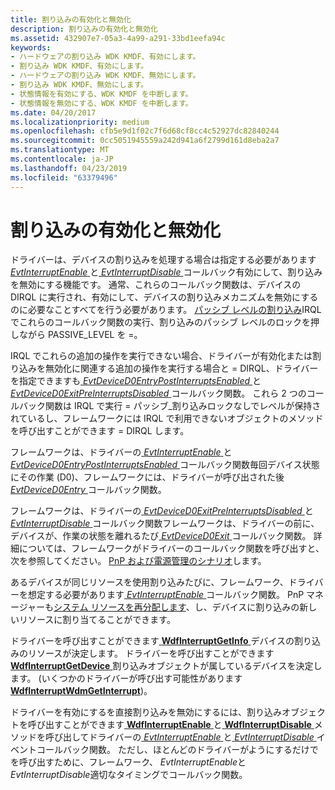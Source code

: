 ```yaml
---
title: 割り込みの有効化と無効化
description: 割り込みの有効化と無効化
ms.assetid: 432907e7-05a3-4a99-a291-33bd1eefa94c
keywords:
- ハードウェアの割り込み WDK KMDF、有効にします。
- 割り込み WDK KMDF、有効にします。
- ハードウェアの割り込み WDK KMDF、無効にします。
- 割り込み WDK KMDF、無効にします。
- 状態情報を有効にする、WDK KMDF を中断します。
- 状態情報を無効にする、WDK KMDF を中断します。
ms.date: 04/20/2017
ms.localizationpriority: medium
ms.openlocfilehash: cfb5e9d1f02c7f6d68cf8cc4c52927dc82840244
ms.sourcegitcommit: 0cc5051945559a242d941a6f2799d161d8eba2a7
ms.translationtype: MT
ms.contentlocale: ja-JP
ms.lasthandoff: 04/23/2019
ms.locfileid: "63379496"
---
```

# <a name="enabling-and-disabling-interrupts"></a>割り込みの有効化と無効化


ドライバーは、デバイスの割り込みを処理する場合は指定する必要があります[ *EvtInterruptEnable* ](https://msdn.microsoft.com/library/windows/hardware/ff541730)と[ *EvtInterruptDisable* ](https://msdn.microsoft.com/library/windows/hardware/ff541714)コールバック有効にして、割り込みを無効にする機能です。 通常、これらのコールバック関数は、デバイスの DIRQL に実行され、有効にして、デバイスの割り込みメカニズムを無効にするのに必要なことすべてを行う必要があります。 [パッシブ レベルの割り込み](supporting-passive-level-interrupts.md)IRQL でこれらのコールバック関数の実行、割り込みのパッシブ レベルのロックを押しながら PASSIVE_LEVEL を =。

IRQL でこれらの追加の操作を実行できない場合、ドライバーが有効化または割り込みを無効化に関連する追加の操作を実行する場合と = DIRQL、ドライバーを指定できますも[ *EvtDeviceD0EntryPostInterruptsEnabled* ](https://msdn.microsoft.com/library/windows/hardware/ff540853)と[ *EvtDeviceD0ExitPreInterruptsDisabled* ](https://msdn.microsoft.com/library/windows/hardware/ff540856)コールバック関数。 これら 2 つのコールバック関数は IRQL で実行 = パッシブ\_割り込みロックなしでレベルが保持されているし、フレームワークには IRQL で利用できないオブジェクトのメソッドを呼び出すことができます = DIRQL します。

フレームワークは、ドライバーの[ *EvtInterruptEnable* ](https://msdn.microsoft.com/library/windows/hardware/ff541730)と[ *EvtDeviceD0EntryPostInterruptsEnabled* ](https://msdn.microsoft.com/library/windows/hardware/ff540853)コールバック関数毎回デバイス状態にその作業 (D0)、フレームワークには、ドライバーが呼び出された後[ *EvtDeviceD0Entry* ](https://msdn.microsoft.com/library/windows/hardware/ff540848)コールバック関数。

フレームワークは、ドライバーの[ *EvtDeviceD0ExitPreInterruptsDisabled* ](https://msdn.microsoft.com/library/windows/hardware/ff540856)と[ *EvtInterruptDisable* ](https://msdn.microsoft.com/library/windows/hardware/ff541714)コールバック関数フレームワークは、ドライバーの前に、デバイスが、作業の状態を離れるたび[ *EvtDeviceD0Exit* ](https://msdn.microsoft.com/library/windows/hardware/ff540855)コールバック関数。 詳細については、フレームワークがドライバーのコールバック関数を呼び出すと、次を参照してください。 [PnP および電源管理のシナリオ](pnp-and-power-management-scenarios.md)します。

あるデバイスが同じリソースを使用割り込みたびに、フレームワーク、ドライバーを想定する必要があります[ *EvtInterruptEnable* ](https://msdn.microsoft.com/library/windows/hardware/ff541730)コールバック関数。 PnP マネージャーも[システム リソースを再分配します](the-pnp-manager-redistributes-system-resources.md)、し、デバイスに割り込みの新しいリソースに割り当てることができます。

ドライバーを呼び出すことができます[ **WdfInterruptGetInfo** ](https://msdn.microsoft.com/library/windows/hardware/ff547367)デバイスの割り込みのリソースが決定します。 ドライバーを呼び出すことができます[ **WdfInterruptGetDevice** ](https://msdn.microsoft.com/library/windows/hardware/ff547358)割り込みオブジェクトが属しているデバイスを決定します。 (いくつかのドライバーが呼び出す可能性があります[ **WdfInterruptWdmGetInterrupt**](https://msdn.microsoft.com/library/windows/hardware/ff547393))。

ドライバーを有効にするを直接割り込みを無効にするには、割り込みオブジェクトを呼び出すことができます[ **WdfInterruptEnable** ](https://msdn.microsoft.com/library/windows/hardware/ff547354)と[ **WdfInterruptDisable** ](https://msdn.microsoft.com/library/windows/hardware/ff547351)メソッドを呼び出してドライバーの[ *EvtInterruptEnable* ](https://msdn.microsoft.com/library/windows/hardware/ff541730)と[ *EvtInterruptDisable* ](https://msdn.microsoft.com/library/windows/hardware/ff541714)イベントコールバック関数。 ただし、ほとんどのドライバーがようにするだけでを呼び出すために、フレームワーク、 *EvtInterruptEnable*と*EvtInterruptDisable*適切なタイミングでコールバック関数。

 

 





